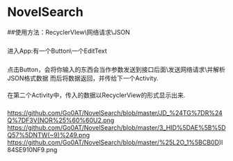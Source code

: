 # NovelSearch
##使用方法：RecyclerVIew\网络请求\JSON
###
进入App:有一个Button\一个EditText
###
点击Button，会将你输入的东西会当作参数发送到接口后面\发送网络请求\并解析JSON格式数据
而后将数据返回，并传给下一个Activity.
####
在第二个Activity中，传入的数据以RecyclerView的形式显示出来.
###
https://github.com/Go0AT/NovelSearch/blob/master/JD_%24TG%7DR%24Q%7DF3V(NOR%25%60%60U2.png
https://github.com/Go0AT/NovelSearch/blob/master/3_HID%5DAE%5B%5DQ57%5DNTW(~9)%249.png
https://github.com/Go0AT/NovelSearch/blob/master/%25L2O_1%5BCB0D)I84SE910NF9.png
